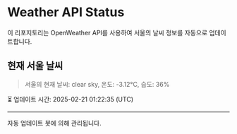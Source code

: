 
# Weather API Status

이 리포지토리는 OpenWeather API를 사용하여 서울의 날씨 정보를 자동으로 업데이트합니다.

## 현재 서울 날씨
> 서울의 현재 날씨: clear sky, 온도: -3.12°C, 습도: 36%

⏳ 업데이트 시간: 2025-02-21 01:22:35 (UTC)

---
자동 업데이트 봇에 의해 관리됩니다.
